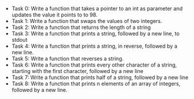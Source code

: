- Task 0: Write a function that takes a pointer to an int as parameter and updates the value it points to to 98.
- Task 1: Write a function that swaps the values of two integers.
- Task 2: Write a function that returns the length of a string
- Task 3: Write a function that prints a string, followed by a new line, to stdout
- Task 4: Write a function that prints a string, in reverse, followed by a new line.
- Task 5: Write a function that reverses a string.
- Task 6: Write a function that prints every other character of a string, starting with the first character, followed by a new line
- Task 7: Write a function that prints half of a string, followed by a new line
- Task 8: Write a function that prints n elements of an array of integers, followed by a new line.
